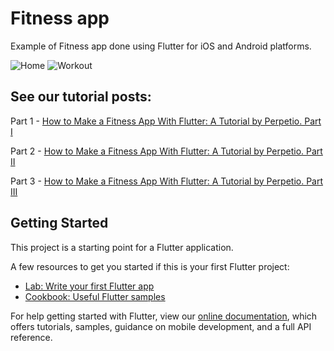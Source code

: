 # Fitness app

Example of Fitness app done using Flutter for iOS and Android platforms.

![Home](https://github.com/perpetio/fitness/blob/master/examples/Home.png?raw=true) ![Workout](https://github.com/perpetio/fitness/blob/master/examples/Workout_1.png?raw=true)

## See our tutorial posts:

Part 1 - [How to Make a Fitness App With Flutter: A Tutorial by Perpetio. Part I](https://perpet.io/blog/how-to-build-a-clubhouse-clone-app-with-flutter-a-tutorial-by-perpetio-part-1/)

Part 2 - [How to Make a Fitness App With Flutter: A Tutorial by Perpetio. Part II](https://perpet.io/blog/how-to-make-a-fitness-app-with-flutter-a-tutorial-by-perpetio-part-ii/)

Part 3 - [How to Make a Fitness App With Flutter: A Tutorial by Perpetio. Part III](https://perpet.io/blog/how-to-make-a-fitness-app-with-flutter-a-tutorial-by-perpetio-part-iii/)


## Getting Started

This project is a starting point for a Flutter application.

A few resources to get you started if this is your first Flutter project:

- [Lab: Write your first Flutter app](https://flutter.dev/docs/get-started/codelab)
- [Cookbook: Useful Flutter samples](https://flutter.dev/docs/cookbook)

For help getting started with Flutter, view our
[online documentation](https://flutter.dev/docs), which offers tutorials,
samples, guidance on mobile development, and a full API reference.
